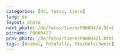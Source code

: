 ```yaml
---
categories: [de, fotos, tiere]
lang: de
layout: photo
next_photo: /de/fotos/tiere/P0000424.html
picname: P0000427
prev_photo: /de/fotos/tiere/P0000421.html
tags: [Animal, Fotofalle, Stachelschwein]
---
```

